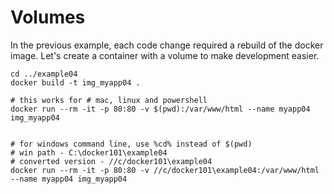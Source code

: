 # Volumes
In the previous example, each code change required a rebuild of the docker image. Let's create a container with a volume to make development easier.

```
cd ../example04
docker build -t img_myapp04 .

# this works for # mac, linux and powershell 
docker run --rm -it -p 80:80 -v $(pwd):/var/www/html --name myapp04 img_myapp04


# for windows command line, use %cd% instead of $(pwd)
# win path - C:\docker101\example04
# converted version - //c/docker101\example04
docker run --rm -it -p 80:80 -v //c/docker101\example04:/var/www/html --name myapp04 img_myapp04
```
